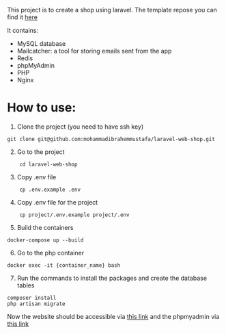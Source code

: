 This project is to create a shop using laravel. The template repose you can find it [here](https://github.com/mohammadibrahemmustafa/docker-php-laravel-template)

It contains: 

- MySQL database
- Mailcatcher: a tool for storing emails sent from the app
- Redis
- phpMyAdmin
- PHP
- Nginx

# How to use:
1. Clone the project (you need to have ssh key)
```
git clone git@github.com:mohammadibrahemmustafa/laravel-web-shop.git
```
2. Go to the project
```
    cd laravel-web-shop
```
3. Copy .env file
```
    cp .env.example .env
```
4. Copy .env file for the project

```
    cp project/.env.example project/.env
```
5. Build the containers
```
docker-compose up --build
```
6. Go to the php container 
```
docker exec -it {container_name} bash
```

7. Run the commands to install the packages and create the database tables
```
composer install
php artisan migrate
```

 Now the website should be accessible via [this link](http://localhost:8000) and the phpmyadmin via [this link](http://localhost:8081/index.php)